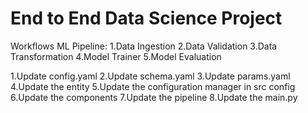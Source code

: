 # End to End Data Science Project

Workflows ML Pipeline:
1.Data Ingestion
2.Data Validation
3.Data Transformation
4.Model Trainer
5.Model Evaluation

1.Update config.yaml
2.Update schema.yaml
3.Update params.yaml
4.Update the entity
5.Update the configuration manager in src config
6.Update the components
7.Update the pipeline
8.Update the main.py